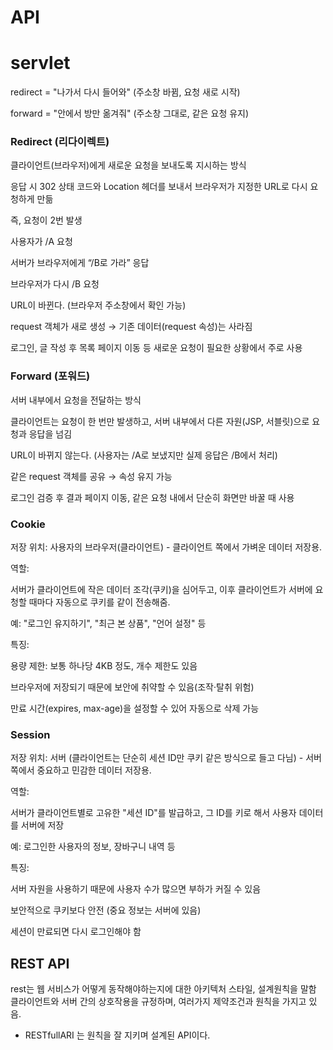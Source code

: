 # API

<h1> servlet </h1>

redirect = "나가서 다시 들어와" (주소창 바뀜, 요청 새로 시작)

forward = "안에서 방만 옮겨줘" (주소창 그대로, 같은 요청 유지)


<h3> Redirect (리다이렉트)</h3>

클라이언트(브라우저)에게 새로운 요청을 보내도록 지시하는 방식

응답 시 302 상태 코드와 Location 헤더를 보내서 브라우저가 지정한 URL로 다시 요청하게 만듦

즉, 요청이 2번 발생

사용자가 /A 요청

서버가 브라우저에게 “/B로 가라” 응답

브라우저가 다시 /B 요청

URL이 바뀐다. (브라우저 주소창에서 확인 가능)

request 객체가 새로 생성 → 기존 데이터(request 속성)는 사라짐

로그인, 글 작성 후 목록 페이지 이동 등 새로운 요청이 필요한 상황에서 주로 사용


<h3> Forward (포워드)</h3>

서버 내부에서 요청을 전달하는 방식

클라이언트는 요청이 한 번만 발생하고, 서버 내부에서 다른 자원(JSP, 서블릿)으로 요청과 응답을 넘김

URL이 바뀌지 않는다. (사용자는 /A로 보냈지만 실제 응답은 /B에서 처리)

같은 request 객체를 공유 → 속성 유지 가능

로그인 검증 후 결과 페이지 이동, 같은 요청 내에서 단순히 화면만 바꿀 때 사용


<h3> Cookie </h3>
저장 위치: 사용자의 브라우저(클라이언트) - 클라이언트 쪽에서 가벼운 데이터 저장용.

역할:

서버가 클라이언트에 작은 데이터 조각(쿠키)을 심어두고, 이후 클라이언트가 서버에 요청할 때마다 자동으로 쿠키를 같이 전송해줌.

예: "로그인 유지하기", "최근 본 상품", "언어 설정" 등

특징:

용량 제한: 보통 하나당 4KB 정도, 개수 제한도 있음

브라우저에 저장되기 때문에 보안에 취약할 수 있음(조작·탈취 위험)

만료 시간(expires, max-age)을 설정할 수 있어 자동으로 삭제 가능


<h3> Session </h3>
저장 위치: 서버 (클라이언트는 단순히 세션 ID만 쿠키 같은 방식으로 들고 다님) - 서버 쪽에서 중요하고 민감한 데이터 저장용.

역할:

서버가 클라이언트별로 고유한 "세션 ID"를 발급하고, 그 ID를 키로 해서 사용자 데이터를 서버에 저장

예: 로그인한 사용자의 정보, 장바구니 내역 등

특징:

서버 자원을 사용하기 때문에 사용자 수가 많으면 부하가 커질 수 있음

보안적으로 쿠키보다 안전 (중요 정보는 서버에 있음)

세션이 만료되면 다시 로그인해야 함

<h2> REST API </h2>
rest는 웹 서비스가 어떻게 동작해야하는지에 대한 아키텍처 스타일, 설계원칙을 말함
클라이언트와 서버 간의 상호작용을 규정하며, 여러가지 제약조건과 원칙을 가지고 있음.

* RESTfullARI 는 원칙을 잘 지키며 설계된 API이다.
  
